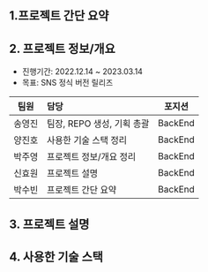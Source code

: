 ## 1.프로젝트 간단 요약




## 2. 프로젝트 정보/개요 
* 진행기간: 2022.12.14 ~ 2023.03.14
* 목표: SNS 정식 버전 릴리즈

|팀원|담당|포지션|
|:---:|:---|:---:|
|송영진|팀장, REPO 생성, 기획 총괄|BackEnd|
|양진호|사용한 기술 스택 정리|BackEnd|
|박주영|프로젝트 정보/개요 정리|BackEnd|
|신효원|프로젝트 설명|BackEnd|
|박수빈|프로젝트 간단 요약|BackEnd|


## 3. 프로젝트 설명 




## 4. 사용한 기술 스택
